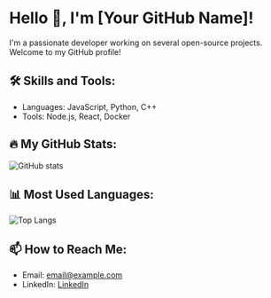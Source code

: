 # Hello 👋, I'm [Your GitHub Name]!

I'm a passionate developer working on several open-source projects. Welcome to my GitHub profile!

## 🛠 Skills and Tools:
- Languages: JavaScript, Python, C++
- Tools: Node.js, React, Docker

## 🔥 My GitHub Stats:
![GitHub stats](https://github-readme-stats.vercel.app/api?username=GeorgeOLoco&show_icons=true&theme=tokyonight)

## 📊 Most Used Languages:
![Top Langs](https://github-readme-stats.vercel.app/api/top-langs/?username=GeorgeOLoco&layout=compact&theme=tokyonight)

## 📫 How to Reach Me:
- Email: [email@example.com](mailto:email@example.com)
- LinkedIn: [LinkedIn](https://linkedin.com/in/yourprofile)

